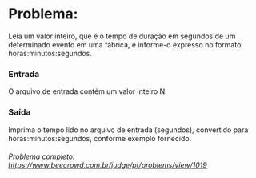 # Problema:

Leia um valor inteiro, que é o tempo de duração em segundos de um determinado evento em uma fábrica, e informe-o expresso no formato horas:minutos:segundos.

### Entrada
O arquivo de entrada contém um valor inteiro N.

### Saída
Imprima o tempo lido no arquivo de entrada (segundos), convertido para horas:minutos:segundos, conforme exemplo fornecido.

###### Problema completo: https://www.beecrowd.com.br/judge/pt/problems/view/1019
